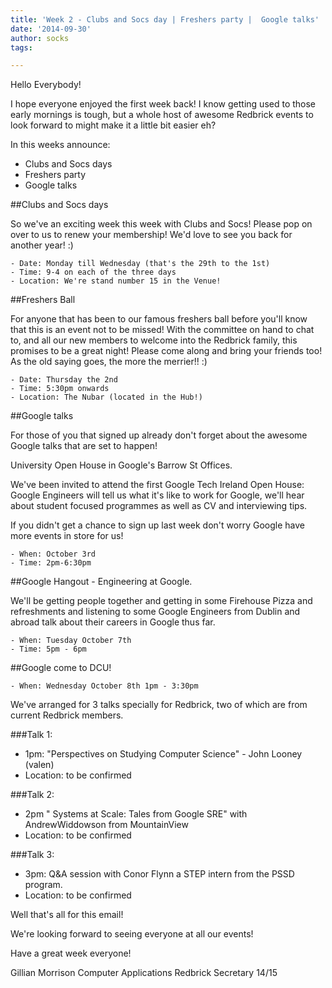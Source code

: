 ```yaml
---
title: 'Week 2 - Clubs and Socs day | Freshers party |	Google talks'
date: '2014-09-30'
author: socks
tags:

---
```


Hello Everybody!

I hope everyone enjoyed the first week back! I know getting used
to those early mornings is tough, but a whole host of awesome Redbrick
events to look forward to might make it a little bit easier eh?

In this weeks announce:

*	Clubs and Socs days
*	Freshers party
*	Google talks

##Clubs and Socs days

So we've an exciting week this week with Clubs and Socs!
Please pop on over to us to renew your membership!
We'd love to see you back for another year! :)

	- Date: Monday till Wednesday (that's the 29th to the 1st)
	- Time: 9-4 on each of the three days
	- Location: We're stand number 15 in the Venue!

##Freshers Ball

For anyone that has been to our famous freshers ball before you'll
know that this is an event not to be missed!
With the committee on hand to chat to, and all our new members to
welcome into the Redbrick family, this promises to be a great night!
Please come along and bring your friends too! As the old saying goes,
the more the merrier!! :)

	- Date: Thursday the 2nd
	- Time: 5:30pm onwards
	- Location: The Nubar (located in the Hub!)

##Google talks

For those of you that signed up already don't forget about the awesome
Google talks that are set to happen!

University Open House in Google's Barrow St Offices.

We've been invited to attend the first Google Tech Ireland Open House:
Google Engineers will tell us what it's like to work for Google,
we'll hear about student focused programmes as well as CV and interviewing tips.

If you didn't get a chance to sign up last week don't worry Google
have more events in store for us!

	- When: October 3rd
	- Time: 2pm-6:30pm

##Google Hangout - Engineering at Google.

We'll be getting people together and getting in some Firehouse
Pizza and refreshments and listening to some Google Engineers from
Dublin and abroad talk about their careers in Google thus far.

	- When: Tuesday October 7th
	- Time: 5pm - 6pm

##Google come to DCU!

	- When: Wednesday October 8th 1pm - 3:30pm

We've arranged for 3 talks specially for Redbrick, two of which
are from current Redbrick  members.

###Talk 1:
 - 1pm: "Perspectives on Studying Computer Science" - John Looney (valen)
 - Location: to be confirmed

###Talk 2:
 - 2pm " Systems at Scale: Tales from Google SRE" with AndrewWiddowson from MountainView
 - Location: to be confirmed

###Talk 3:
 - 3pm: Q&A session with Conor Flynn a STEP intern from the PSSD program.
 - Location: to be confirmed

Well that's all for this email!

We're looking forward to seeing everyone at all our events!

Have a great week everyone!

Gillian Morrison
Computer Applications
Redbrick Secretary 14/15


